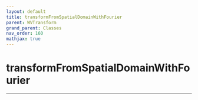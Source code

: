 ```yaml
---
layout: default
title: transformFromSpatialDomainWithFourier
parent: WVTransform
grand_parent: Classes
nav_order: 160
mathjax: true
---
```


#  transformFromSpatialDomainWithFourier




---

